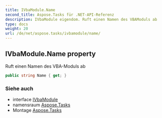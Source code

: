 ```yaml
---
title: IVbaModule.Name
second_title: Aspose.Tasks für .NET-API-Referenz
description: IVbaModule eigendom. Ruft einen Namen des VBAModuls ab
type: docs
weight: 20
url: /de/net/aspose.tasks/ivbamodule/name/
---
```

## IVbaModule.Name property

Ruft einen Namen des VBA-Moduls ab

```csharp
public string Name { get; }
```

### Siehe auch

* interface [IVbaModule](../)
* namensraum [Aspose.Tasks](../../ivbamodule/)
* Montage [Aspose.Tasks](../../../)


